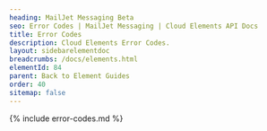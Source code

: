 ```yaml
---
heading: MailJet Messaging Beta
seo: Error Codes | MailJet Messaging | Cloud Elements API Docs
title: Error Codes
description: Cloud Elements Error Codes.
layout: sidebarelementdoc
breadcrumbs: /docs/elements.html
elementId: 84
parent: Back to Element Guides
order: 40
sitemap: false
---
```


{% include error-codes.md %}
